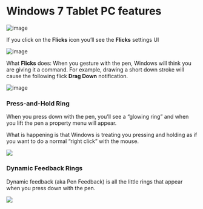 # Windows 7 Tablet PC features

![image](https://static1.squarespace.com/static/5005b450c4aa8b4d97612392/t/615291b02b34b67da526a2de/1348194575823/1000w/12513771\_image9.png)

If you click on the **Flicks** icon you’ll see the **Flicks** settings UI

![image](https://static1.squarespace.com/static/5005b450c4aa8b4d97612392/t/615291b02b34b67da526a2e0/1348194576547/1000w/12513771\_image10.png)

What **Flicks** does: When you gesture with the pen, Windows will think you are giving it a command. For example, drawing a short down stroke will cause the following flick **Drag Down** notification.

![image](https://static1.squarespace.com/static/5005b450c4aa8b4d97612392/t/615291b02b34b67da526a2e2/1348194577004/1000w/12513771\_image11.png)

### Press-and-Hold Ring

When you press down with the pen, you’ll see a “glowing ring” and when you lift the pen a property menu will appear.

What is happening is that Windows is treating you pressing and holding as if you want to do a normal “right click” with the mouse.

![](<../../../../.gitbook/assets/Press-and-Hold Ring.gif>)

### Dynamic Feedback Rings

Dynamic feedback (aka Pen Feedback) is all the little rings that appear when you press down with the pen.

![](../../../../.gitbook/assets/dynamic-feedback-rings.gif)
